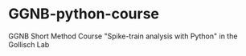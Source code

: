 # GGNB-python-course
GGNB Short Method Course "Spike-train analysis with Python" in the Gollisch Lab
